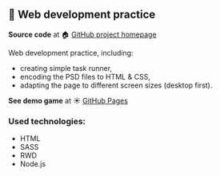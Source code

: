 ## :book: Web development practice

**Source code** at :house: [GitHub project homepage]( https://github.com/freefrogs/Landing_page_2)

Web development practice, including:
* creating simple task runner,
* encoding the PSD files to HTML & CSS,
* adapting the page to different screen sizes (desktop first).

**See demo game** at :sunny: [GitHub Pages](https://freefrogs.github.io/Landing_page_2/)

### Used technologies:
* HTML
* SASS
* RWD
* Node.js

